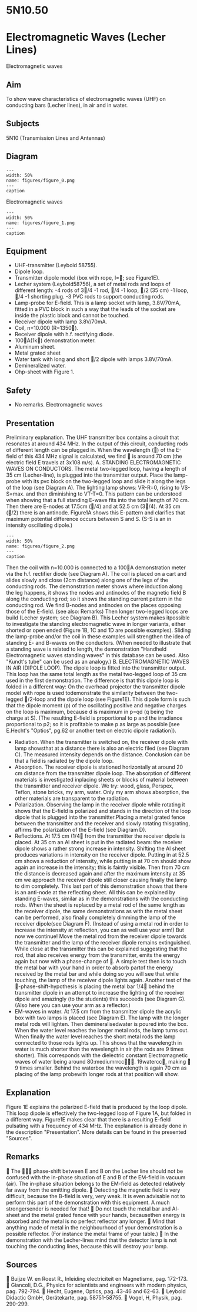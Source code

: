 # 5N10.50 
  # Electromagnetic Waves (Lecher Lines) 
 Electromagnetic waves   
  
## Aim   
 To show wave characteristics of electromagnetic waves (UHF) on conducting bars (Lecher lines), in air and in water.    
  
## Subjects   
 5N10 (Transmission Lines and Antennas)   
  
## Diagram   
    
```{figure} figures/figure_0.png  
---  
width: 50%  
name: figures/figure_0.png  
---  
caption  
``` 
  Electromagnetic waves   
```{figure} figures/figure_1.png  
---  
width: 50%  
name: figures/figure_1.png  
---  
caption  
``` 
    
  
## Equipment   
 
 *  UHF-transmitter (Leybold 58755). 
 *  Dipole loop. 
 *  Transmitter dipole model (box with rope, l=; see Figure1E). 
 *  Lecher system (Leybold58756), a set of metal rods and loops of different length: -4 rods of 3/4 -1 rod, /4 -1 loop, /2 (35 cm) -1 loop, /4 -1 shorting plug. -3 PVC rods to support conducting rods. 
 *  Lamp-probe for E-field. This is a lamp socket with lamp, 3.8V/70mA, fitted in a PVC block in such a way that the leads of the socket are inside the plastic block and cannot be touched. 
 *  Receiver dipole with lamp 3.8V/70mA. 
 *  Coil, n=10.000 (R=1350). 
 *  Receiver dipole with h.f. rectifying diode. 
 *  100A(1k) demonstration meter. 
 *  Aluminum sheet. 
 *  Metal grated sheet 
 *  Water tank with long and short /2 dipole with lamps 3.8V/70mA. 
 *  Demineralized water. 
 *  Ohp-sheet with Figure 1.   
  
## Safety   
 
 *  No remarks. Electromagnetic waves
    
  
## Presentation   
 Preliminary explanation. The UHF transmitter box contains a circuit that resonates at around 434 MHz. In the output of this circuit, conducting rods of different length can be plugged in. When the wavelength () of the E-field of this 434 MHz signal is calculated, we find  is around 70 cm (the electric field E travels at 3x108 m/s). A. STANDING ELECTROMAGNETIC WAVES ON CONDUCTORS. The metal two-legged loop, having a length of 35 cm (Lecher-line), is plugged into the transmitter output. Place the lamp-probe with its pvc block on the two-legged loop and slide it along the legs of the loop (see Diagram A). The lighting lamp shows: VR-R=0, rising to VS-S=max. and then diminishing to VT-T=0.  This pattern can be understood when showing that a full standing E-wave fits into the total length of 70 cm. Then there are E-nodes at 17.5cm (/4) and at 52.5 cm (3/4). At 35 cm (/2) there is an antinode. Figure1A shows this E-pattern and clarifies that maximum potential difference occurs between S and S. (S-S is an in intensity oscillating dipole.)     
```{figure} figures/figure_2.png  
---  
width: 50%  
name: figures/figure_2.png  
---  
caption  
``` 
 Then the coil with n=10.000 is connected to a 100A demonstration meter via the h.f. rectifier diode (see Diagram A). The coil is placed on a cart and slides slowly and close (2cm distance) along one of the legs of the conducting rods. The demonstration meter shows where induction along the leg happens, it shows the nodes and antinodes of the magnetic field B along the conducting rod; so it shows the standing current pattern in the conducting rod. We find B-nodes and antinodes on the places opposing those of the E-field. (see also: Remarks) Then longer two-legged loops are build (Lecher system; see Diagram B). This Lecher system makes itpossible to investigate the standing electromagnetic wave in longer variants, either shorted or open ended (Figure 1B, 1C and 1D are possible examples). Sliding the lamp-probe and/or the coil in these examples will strengthen the idea of standing E- and B-waves on the conductors.  (When needed to illustrate that a standing wave is related to length, the demonstration "Handheld Electromagnetic waves  standing waves" in this database can be used. Also "Kundt's tube" can be used as an analogy.) B. ELECTROMAGNETIC WAVES IN AIR (DIPOLE LOOP). The dipole loop is fitted into the transmitter output. This loop has the same total length as the metal two-legged loop of 35 cm used in the first demonstration. The difference is that this dipole loop is folded in a different way: On the overhead projector the transmitter dipole model with rope is used todemonstrate the similarity between the two-legged /2-loop and the dipole loop (see Figure1E). This dipole form is such that the dipole moment (p) of the oscillating positive and negative charges on the loop is maximum, because d is maximum in p=qd (q being the charge at S). (The resulting E-field is proportional to p and the irradiance proportional to p2; so it is profitable to make p as large as possible [see E.Hecht's "Optics", pg.62 or another text on electric dipole radiation]). 
 *  Radiation. When the transmitter is switched on, the receiver dipole with lamp showsthat at a distance there is also an electric filed (see Diagram C). The measured intensity depends on the distance. Conclusion can be that a field is radiated by the dipole loop. 
 *  Absorption. The receiver dipole is stationed horizontally at around 20 cm distance from the transmitter dipole loop. The absorption of different materials is investigated inplacing sheets or blocks of material between the transmitter and receiver dipole. We try: wood, glass, Perspex, Teflon, stone bricks, my arm, water. Only my arm shows absorption, the other materials are transparent to the radiation. 
 *  Polarization. Observing the lamp in the receiver dipole while rotating it shows that the E-field is polarized and stands in the direction of the loop dipole that is plugged into the transmitter.Placing a metal grated fence between the transmitter and the receiver and slowly rotating thisgrating, affirms the polarization of the E-field (see Diagram D).  
 *  Reflections. At 17.5 cm (1/4 from the transmitter the receiver dipole is placed. At 35 cm an Al sheet is put in the radiated beam: the receiver dipole shows a rather strong increase in intensity. Shifting the Al sheet produces variations in intensity on the receiver dipole. Putting in at 52.5 cm shows a reduction of intensity, while putting in at 70 cm should show again an increase in the intensity; this is faintly visible. Then from 70 cm the distance is decreased again and after the maximum intensity at 35 cm we approach the receiver dipole still closer causing finally the lamp to dim completely. This last part of this demonstration shows that there is an anti-node at the reflecting sheet. All this can be explained by standing E-waves, similar as in the demonstrations with the conducting rods. When the sheet is replaced by a metal rod of the same length as the receiver dipole, the same demonstrations as with the metal sheet can be performed, also finally completely dimming the lamp of the receiver dipole(see Diagram F). (Instead of using a metal rod in order to increase the intensity at reflection, you can as well use your arm!) But now we continue! Move the metal rod from the receiver dipole towards the transmitter and the lamp of the receiver dipole remains extinguished. While close at the transmitter this can be explained suggesting that the rod, that also receives energy from the transmitter, emits the energy again but now with a phase-change of . A simple test then is to touch the metal bar with your hand in order to absorb partof the energy received by the metal bar and while doing so you will see that while touching, the lamp of the receiver dipole lights again. Another test of the -phase-shift-hypothesis is placing the metal bar 1/4 behind the transmitter dipole in an attempt to increase the lighting of the receiver dipole and amazingly (to the students) this succeeds (see Diagram G). (Also here you can use your arm as a reflector.) 
 *  EM-waves in water. At 17.5 cm from the transmitter dipole the acrylic box with two lamps is placed (see Diagram E). The lamp with the longer metal rods will lighten. Then demineralisedwater is poured into the box. When the water level reaches the longer metal rods, the lamp turns out. When finally the water level reaches the short metal rods the lamp connected to those rods lights up. This shows that the wavelength in water is much shorter than the wavelength in air (the rods are 9 times shorter). This corresponds with the dielectric constant Electromagnetic waves  of water being around 80:mediumrrcc. 19watercc, making  9 times smaller. Behind the waterbox the wavelength is again 70 cm as placing of the lamp probewith longer rods at that position will show.
    
  
## Explanation   
 Figure 1E explains the polarized E-field that is produced by the loop dipole. This loop dipole is effectively the two-legged loop of Figure 1A, but folded in a different way. Figure1E makes clear that there is a resulting E-field pulsating with a frequency of 434 MHz. The explanation is already done in the description "Presentation". More details can be found in the presented "Sources".    
  
## Remarks   
  The  phase-shift between E and B on the Lecher line should not be confused with the in-phase situation of E and B of the EM-field in vacuum (air). The in-phase situation belongs to the EM-field as detected relatively far away from the emitting dipole.   Detecting the magnetic field is very difficult, because the B-field is very, very weak. It is even advisable not to perform this part of the demonstration with this equipment. A much strongersender is needed for that!  Do not touch the metal bar and Al-sheet and the metal grated fence with your hands, becausethen energy is absorbed and the metal is no perfect reflector any longer.  Mind that anything made of metal in the neighbourhood of your demonstration is a possible reflector. (For instance the metal frame of your table.)  In the demonstration with the Lecher-lines mind that the detector lamp is not touching the conducting lines, because this will destroy your lamp.   
  
## Sources   
  Buijze W. en Roest R., Inleiding electriciteit en Magnetisme, pag. 172-173.  Giancoli, D.G., Physics for scientists and engineers with modern physics, pag. 792-794.  Hecht, Eugene, Optics, pag. 43-46 and 62-63.  Leybold Didactic GmbH, Gerätekarte, pag. 58751-58755.  Vogel, H, Physik, pag. 290-299.  